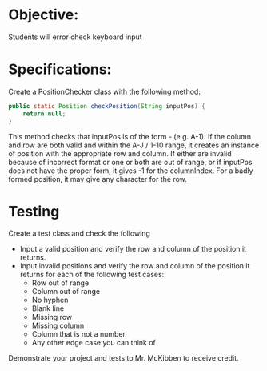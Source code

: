 # Objective:

Students will error check keyboard input

# Specifications:

Create a PositionChecker class with the following method:

```java
public static Position checkPosition(String inputPos) {
    return null;
}
```
This method checks that inputPos is of the form <row character>-<column> (e.g. A-1). If the column and row are both valid and within the A-J / 1-10 range, it creates an instance of position with the appropriate row and column. If either are invalid because of incorrect format or one or both are out of range, or if inputPos does not have the proper form, it gives -1 for the columnIndex. For a badly formed position, it may give any character for the row.

# Testing
Create a test class and check the following
* Input a valid position and verify the row and column of the position it returns.
* Input invalid positions and verify the row and column of the position it returns for each of the following test cases:
  * Row out of range
  * Column out of range
  * No hyphen
  * Blank line
  * Missing row
  * Missing column
  * Column that is not a number.
  * Any other edge case you can think of

Demonstrate your project and tests to Mr. McKibben to receive credit.